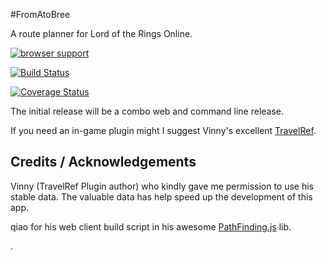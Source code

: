 #FromAtoBree

A route planner for Lord of the Rings Online.

[![browser support](https://ci.testling.com/booyaa/FromAtoBree.png)
](https://ci.testling.com/booyaa/FromAtoBree)

[![Build Status](https://travis-ci.org/booyaa/FromAtoBree.svg?branch=master)](https://travis-ci.org/booyaa/FromAtoBree)

[![Coverage Status](https://coveralls.io/repos/booyaa/FromAtoBree/badge.png)](https://coveralls.io/r/booyaa/FromAtoBree)

 The initial release will be a combo web and command line release. 

If you need an in-game plugin might I suggest Vinny's excellent [TravelRef](http://www.lotrointerface.com/downloads/info524-Travellocationsreference.html). 


## Credits / Acknowledgements

Vinny (TravelRef Plugin author) who kindly gave me permission to use his stable data. The valuable data has help speed up the development of this app.

qiao for his web client build script in his awesome [PathFinding.js](https://github.com/qiao/PathFinding.js) lib.


.
